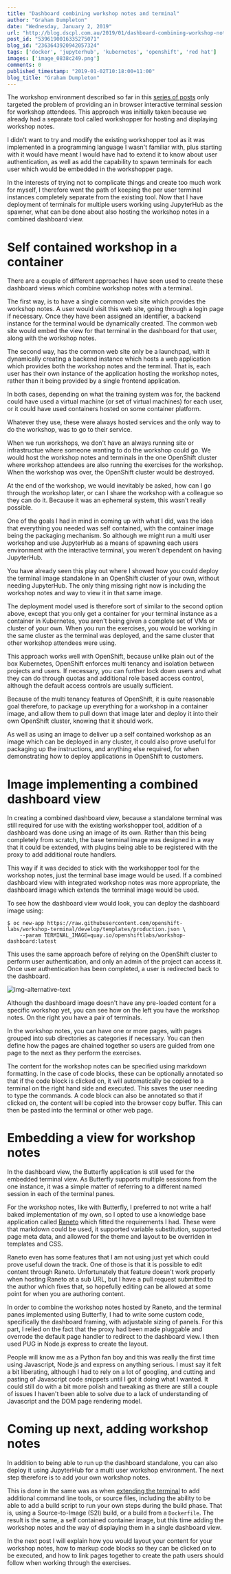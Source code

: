 ```yaml
---
title: "Dashboard combining workshop notes and terminal"
author: "Graham Dumpleton"
date: "Wednesday, January 2, 2019"
url: "http://blog.dscpl.com.au/2019/01/dashboard-combining-workshop-notes-and.html"
post_id: "5396190016335275071"
blog_id: "2363643920942057324"
tags: ['docker', 'jupyterhub', 'kubernetes', 'openshift', 'red hat']
images: ['image_0838c249.png']
comments: 0
published_timestamp: "2019-01-02T10:18:00+11:00"
blog_title: "Graham Dumpleton"
---
```


The workshop environment described so far in this [series of posts](/posts/2018/12/using-jupyterhub-as-generic-application/) only targeted the problem of providing an in browser interactive terminal session for workshop attendees. This approach was initially taken because we already had a separate tool called workshopper for hosting and displaying workshop notes.

I didn't want to try and modify the existing workshopper tool as it was implemented in a programming language I wasn't familiar with, plus starting with it would have meant I would have had to extend it to know about user authentication, as well as add the capability to spawn terminals for each user which would be embedded in the workshopper page.

In the interests of trying not to complicate things and create too much work for myself, I therefore went the path of keeping the per user terminal instances completely separate from the existing tool. Now that I have deployment of terminals for multiple users working using JupyterHub as the spawner, what can be done about also hosting the workshop notes in a combined dashboard view.

# Self contained workshop in a container

There are a couple of different approaches I have seen used to create these dashboard views which combine workshop notes with a terminal.

The first way, is to have a single common web site which provides the workshop notes. A user would visit this web site, going through a login page if necessary. Once they have been assigned an identifier, a backend instance for the terminal would be dynamically created. The common web site would embed the view for that terminal in the dashboard for that user, along with the workshop notes.

The second way, has the common web site only be a launchpad, with it dynamically creating a backend instance which hosts a web application which provides both the workshop notes and the terminal. That is, each user has their own instance of the application hosting the workshop notes, rather than it being provided by a single frontend application.

In both cases, depending on what the training system was for, the backend could have used a virtual machine \(or set of virtual machines\) for each user, or it could have used containers hosted on some container platform.

Whatever they use, these were always hosted services and the only way to do the workshop, was to go to their service.

When we run workshops, we don't have an always running site or infrastructue where someone wanting to do the workshop could go. We would host the workshop notes and terminals in the one OpenShift cluster where workshop attendees are also running the exercises for the workshop. When the workshop was over, the OpenShift cluster would be destroyed.

At the end of the workshop, we would inevitably be asked, how can I go through the workshop later, or can I share the workshop with a colleague so they can do it. Because it was an ephemeral system, this wasn't really possible.

One of the goals I had in mind in coming up with what I did, was the idea that everything you needed was self contained, with the container image being the packaging mechanism. So although we might run a multi user workshop and use JupyterHub as a means of spawning each users environment with the interactive terminal, you weren't dependent on having JupyterHub.

You have already seen this play out where I showed how you could deploy the terminal image standalone in an OpenShift cluster of your own, without needing JupyterHub. The only thing missing right now is including the workshop notes and way to view it in that same image.

The deployment model used is therefore sort of similar to the second option above, except that you only get a container for your terminal instance as a container in Kubernetes, you aren't being given a complete set of VMs or cluster of your own. When you run the exercises, you would be working in the same cluster as the terminal was deployed, and the same cluster that other workshop attendees were using.

This approach works well with OpenShift, because unlike plain out of the box Kubernetes, OpenShift enforces multi tenancy and isolation between projects and users. If necessary, you can further lock down users and what they can do through quotas and additional role based access control, although the default access controls are usually sufficient.

Because of the multi tenancy features of OpenShift, it is quite reasonable goal therefore, to package up everything for a workshop in a container image, and allow them to pull down that image later and deploy it into their own OpenShift cluster, knowing that it should work.

As well as using an image to deliver up a self contained workshop as an image which can be deployed in any cluster, it could also prove useful for packaging up the instructions, and anything else required, for when demonstrating how to deploy applications in OpenShift to customers.

# Image implementing a combined dashboard view

In creating a combined dashboard view, because a standalone terminal was still required for use with the existing workshopper tool, addition of a dashboard was done using an image of its own. Rather than this being completely from scratch, the base terminal image was designed in a way that it could be extended, with plugins being able to be registered with the proxy to add additional route handlers.

This way if it was decided to stick with the workshopper tool for the workshop notes, just the terminal base image would be used. If a combined dashboard view with integrated workshop notes was more appropriate, the dashboard image which extends the terminal image would be used.

To see how the dashboard view would look, you can deploy the dashboard image using:
    
    
```
$ oc new-app https://raw.githubusercontent.com/openshift-labs/workshop-terminal/develop/templates/production.json \
    --param TERMINAL_IMAGE=quay.io/openshiftlabs/workshop-dashboard:latest
```
    
    

This uses the same approach before of relying on the OpenShift cluster to perform user authentication, and only an admin of the project can access it. Once user authentication has been completed, a user is redirected back to the dashboard.

![img-alternative-text](image_0838c249.png)

Although the dashboard image doesn't have any pre-loaded content for a specific workshop yet, you can see how on the left you have the workshop notes. On the right you have a pair of terminals.

In the workshop notes, you can have one or more pages, with pages grouped into sub directories as categories if necessary. You can then define how the pages are chained together so users are guided from one page to the next as they perform the exercises.

The content for the workshop notes can be specified using markdown formatting. In the case of code blocks, these can be optionally annotated so that if the code block is clicked on, it will automatically be copied to a terminal on the right hand side and executed. This saves the user needing to type the commands. A code block can also be annotated so that if clicked on, the content will be copied into the browser copy buffer. This can then be pasted into the terminal or other web page.

# Embedding a view for workshop notes

In the dashboard view, the Butterfly application is still used for the embedded terminal view. As Butterfly supports multiple sessions from the one instance, it was a simple matter of referring to a different named session in each of the terminal panes.

For the workshop notes, like with Butterfly, I preferred to not write a half baked implementation of my own, so I opted to use a knowledge base application called [Raneto](https://github.com/gilbitron/Raneto) which fitted the requirements I had. These were that markdown could be used, it supported variable substitution, supported page meta data, and allowed for the theme and layout to be overriden in templates and CSS.

Raneto even has some features that I am not using just yet which could prove useful down the track. One of those is that it is possible to edit content through Raneto. Unfortunately that feature doesn't work properly when hosting Raneto at a sub URL, but I have a pull request submitted to the author which fixes that, so hopefully editing can be allowed at some point for when you are authoring content.

In order to combine the workshop notes hosted by Raneto, and the terminal panes implemented using Butterfly, I had to write some custom code, specifically the dashboard framing, with adjustable sizing of panels. For this part, I relied on the fact that the proxy had been made pluggable and overrode the default page handler to redirect to the dashboard view. I then used PUG in Node.js express to create the layout.

People will know me as a Python fan boy and this was really the first time using Javascript, Node.js and express on anything serious. I must say it felt a bit liberating, although I had to rely on a lot of googling, and cutting and pasting of Javascript code snippets until I got it doing what I wanted. It could still do with a bit more polish and tweaking as there are still a couple of issues I haven't been able to solve due to a lack of understanding of Javascript and the DOM page rendering model.

# Coming up next, adding workshop notes

In addition to being able to run up the dashboard standalone, you can also deploy it using JupyterHub for a multi user workshop environment. The next step therefore is to add your own workshop notes.

This is done in the same was as when [extending the terminal](/posts/2018/12/creating-your-own-custom-terminal-image/) to add additional command line tools, or source files, including the ability to be able to add a build script to run your own steps during the build phase. That is, using a Source-to-Image \(S2I\) build, or a build from a `Dockerfile`. The result is the same, a self contained container image, but this time adding the workshop notes and the way of displaying them in a single dashboard view.

In the next post I will explain how you would layout your content for your workshop notes, how to markup code blocks so they can be clicked on to be executed, and how to link pages together to create the path users should follow when working through the exercises.